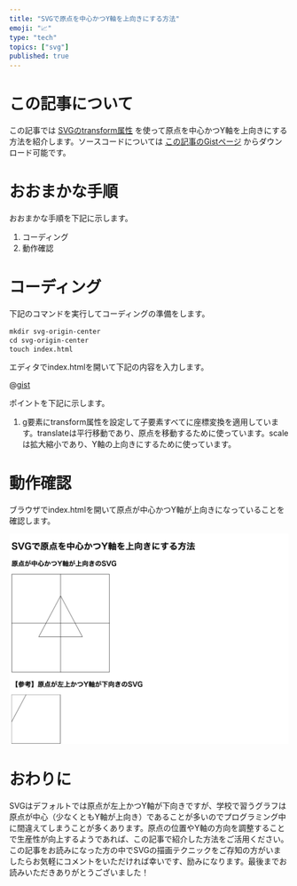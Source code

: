 ```yaml
---
title: "SVGで原点を中心かつY軸を上向きにする方法"
emoji: "📈"
type: "tech"
topics: ["svg"]
published: true
---
```




# この記事について

この記事では [SVGのtransform属性](https://developer.mozilla.org/docs/Web/SVG/Attribute/transform) を使って原点を中心かつY軸を上向きにする方法を紹介します。ソースコードについては [この記事のGistページ](https://gist.github.com/tatsuyasusukida/1f5839de503ed3096b13cf7a36eda186) からダウンロード可能です。



# おおまかな手順

おおまかな手順を下記に示します。

1. コーディング
2. 動作確認



# コーディング

下記のコマンドを実行してコーディングの準備をします。

```shell
mkdir svg-origin-center
cd svg-origin-center
touch index.html
```

エディタでindex.htmlを開いて下記の内容を入力します。

@[gist](https://gist.github.com/tatsuyasusukida/1f5839de503ed3096b13cf7a36eda186?file=index.html)

ポイントを下記に示します。

1. g要素にtransform属性を設定して子要素すべてに座標変換を適用しています。translateは平行移動であり、原点を移動するために使っています。scaleは拡大縮小であり、Y軸の上向きにするために使っています。




# 動作確認

ブラウザでindex.htmlを開いて原点が中心かつY軸が上向きになっていることを確認します。

![ブラウザでindex.htmlを開いた様子です。Webページには原点が中心かつY軸が上向きのSVGが含まれており、枠線、Y軸線、X軸線に加え、おおむね原点を中心におおむね正三角形が描画されています。](/images/articles/svg-origin-center/check-01.png)



# おわりに

SVGはデフォルトでは原点が左上かつY軸が下向きですが、学校で習うグラフは原点が中心（少なくともY軸が上向き）であることが多いのでプログラミング中に間違えてしまうことが多くあります。原点の位置やY軸の方向を調整することで生産性が向上するようであれば、この記事で紹介した方法をご活用ください。この記事をお読みになった方の中でSVGの描画テクニックをご存知の方がいましたらお気軽にコメントをいただければ幸いです、励みになります。最後までお読みいただきありがとうございました！
